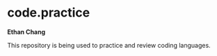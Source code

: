 # code.practice
<b>Ethan Chang</b><br>

This repository is being used to practice and review coding languages.

